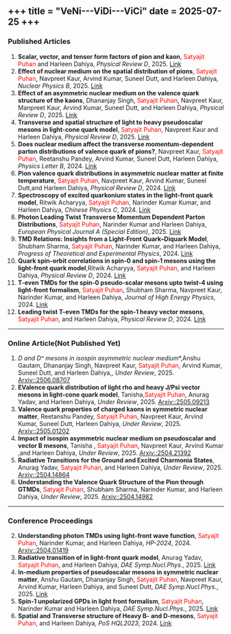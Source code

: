 +++
title = "VeNi---ViDi---ViCi"
date = 2025-07-25
+++
---
### Published Articles

1. **Scalar, vector, and tensor form factors of pion and kaon**, <span style="color: red;">Satyajit Puhan</span> and Harleen Dahiya, *Physical Review D*, 2025.  [Link](https://journals.aps.org/prd/abstract/10.1103/2wpb-jgkc)  
2. **Effect of nuclear medium on the spatial distribution of pions**, <span style="color: red;">Satyajit Puhan</span>, Navpreet Kaur, Arvind Kumar, Suneel Dutt, and Harleen Dahiya, *Nuclear Physics B*, 2025. [Link](https://www.sciencedirect.com/science/article/pii/S055032132500149X?via%3Dihub)  
3. **Effect of an asymmetric nuclear medium on the valence quark structure of the kaons**, Dhananjay Singh, <span style="color: red;">Satyajit Puhan</span>, Navpreet Kaur, Manpreet Kaur, Arvind Kumar, Suneel Dutt, and Harleen Dahiya, *Physical Review D*, 2025. [Link](https://journals.aps.org/prd/abstract/10.1103/PhysRevD.111.054001)
1. **Transverse and spatial structure of light to heavy pseudoscalar mesons in light-cone quark model**, <span style="color: red;">Satyajit Puhan</span>, Navpreet Kaur and Harleen Dahiya, *Physical Review D*, 2025.  [Link](https://journals.aps.org/prd/abstract/10.1103/PhysRevD.111.014008)  
2. **Does nuclear medium affect the transverse momentum-dependent parton distributions of valence quark of pions?**, Navpreet Kaur, <span style="color: red;">Satyajit Puhan</span>, Reetanshu Pandey, Arvind Kumar, Suneel Dutt, Harleen Dahiya, *Physics Letter B*, 2024. [Link](https://www.sciencedirect.com/science/article/pii/S0370269324006725?via%3Dihub)  
3. **Pion valence quark distributions in asymmetric nuclear matter at finite temperature**, <span style="color: red;">Satyajit Puhan</span>, Navpreet Kaur, Arvind Kumar, Suneel Dutt,and Harleen Dahiya, *Physical Review D*, 2024. [Link](https://journals.aps.org/prd/abstract/10.1103/PhysRevD.110.054042)
3. **Spectroscopy of excited quarkonium states in the light-front quark model**, Ritwik Acharyya, <span style="color: red;">Satyajit Puhan</span>, Narinder Kumar Kumar, and Harleen Dahiya, *Chinese Physics C*, 2024. [Link](https://iopscience.iop.org/article/10.1088/1674-1137/ad8ec3)
1. **Photon Leading Twist Transverse Momentum Dependent Parton Distributions**, <span style="color: red;">Satyajit Puhan</span>, Narinder Kumar and Harleen Dahiya, *European Physical Journal A (Special Edition)*, 2025.  [Link](https://link.springer.com/article/10.1140/epja/s10050-025-01527-3)  
2. **TMD Relations: Insights from a Light-Front Quark–Diquark Model**, Shubham Sharma, <span style="color: red;">Satyajit Puhan</span>,  Narinder Kumar, and Harleen Dahiya, *Progress of Theoretical and Experimental Physics*, 2024. [Link](https://academic.oup.com/ptep/article/2024/10/103B05/7810281?login=false)  
3. **Quark spin-orbit correlations in spin-0 and spin-1 mesons using the light-front quark model**,Ritwik Acharyya, <span style="color: red;">Satyajit Puhan</span>, and Harleen Dahiya, *Physical Review D*, 2024. [Link](https://journals.aps.org/prd/abstract/10.1103/PhysRevD.110.034020)
2. **T-even TMDs for the spin-0 pseudo-scalar mesons upto twist-4 using light-front formalism**, <span style="color: red;">Satyajit Puhan</span>, Shubham Sharma, Navpreet Kaur,  Narinder Kumar, and Harleen Dahiya, *Journal of High Energy Physics*, 2024. [Link](https://link.springer.com/article/10.1007/JHEP02(2024)075)  
3. **Leading twist T-even TMDs for the spin-1 heavy vector mesons**, <span style="color: red;">Satyajit Puhan</span>, and Harleen Dahiya, *Physical Review D*, 2024. [Link](https://journals.aps.org/prd/abstract/10.1103/PhysRevD.109.034005)
---

### Online Article(Not Published Yet)
1. **D and D^* mesons in isospin asymmetric nuclear medium**,Anshu Gautam, Dhananjay Singh, Navpreet Kaur, <span style="color: red;">Satyajit Puhan</span>, Arvind Kumar, Suneel Dutt, and Harleen Dahiya,, *Under Review*, 2025.  [Arxiv::2506.08707](https://arxiv.org/abs/2506.08707)  
2. **EValence quark distribution of light rho and heavy J/Psi vector mesons in light-cone quark model**, Tanisha,<span style="color: red;">Satyajit Puhan</span>, Anurag Yadav, and Harleen Dahiya, *Under Review*, 2025. [Arxiv::2505.09213](https://arxiv.org/abs/2505.09213)  
3. **Valence quark properties of charged kaons in symmetric nuclear matter**, Reetanshu Pandey, <span style="color: red;">Satyajit Puhan</span>, Navpreet Kaur, Arvind Kumar, Suneel Dutt, Harleen Dahiya, *Under Review*, 2025. [Arxiv::2505.01202](https://arxiv.org/abs/2505.01202)
1. **Impact of isospin asymmetric nuclear medium on pseudoscalar and vector B mesons**, Tanisha , <span style="color: red;">Satyajit Puhan</span>, Navpreet Kaur, Arvind Kumar ,and Harleen Dahiya, *Under Review*, 2025.  [Arxiv::2504.21392](https://arxiv.org/pdf/2504.21392)  
2. **Radiative Transitions for the Ground and Excited Charmonia States**, Anurag Yadav, <span style="color: red;">Satyajit Puhan</span>, and Harleen Dahiya, *Under Review*, 2025. [Arxiv::2504.14864](https://arxiv.org/abs/2504.14864)
2. **Understanding the Valence Quark Structure of the Pion through GTMDs**,  <span style="color: red;">Satyajit Puhan</span>, Shubham Sharma, Narinder Kumar, and Harleen Dahiya, *Under Review*, 2025. [Arxiv::2504.14982](https://arxiv.org/abs/2504.14982) 
---
### Conference Proceedings
2. **Understanding photon TMDs using light-front wave function**,  <span style="color: red;">Satyajit Puhan</span>, Narinder Kumar, and Harleen Dahiya, *HP-2024*, 2024. [Arxiv::2504.01419](https://arxiv.org/abs/2504.01419) 
2. **Radiative transition of in light-front quark model**, Anurag Yadav, <span style="color: red;">Satyajit Puhan</span>,  and Harleen Dahiya, *DAE Symp.Nucl.Phys.*, 2025. [Link](https://inspirehep.net/conferences/2872160?ui-citation-summary=true) 
2. **In-medium properties of pseudoscalar mesons in symmetric nuclear matter**, Anshu Gautam, Dhananjay Singh, <span style="color: red;">Satyajit Puhan</span>, Navpreet Kaur, Arvind Kumar, Harleen Dahiya, and Suneel Dutt, *DAE Symp.Nucl.Phys.*, 2025. [Link](https://inspirehep.net/conferences/2872160?ui-citation-summary=true) 
2. **Spin-1 unpolarized GPDs in light front formalism**, <span style="color: red;">Satyajit Puhan</span>, Narinder Kumar  and Harleen Dahiya, *DAE Symp.Nucl.Phys.*, 2025. [Link](https://inspirehep.net/conferences/2872160?ui-citation-summary=true) 
2. **Spatial and Transverse structure of Heavy B- and D-mesons**, <span style="color: red;">Satyajit Puhan</span>, and Harleen Dahiya, *PoS HQL2023*, 2024. [Link](https://doi.org/10.22323/1.462.0089) 
### 